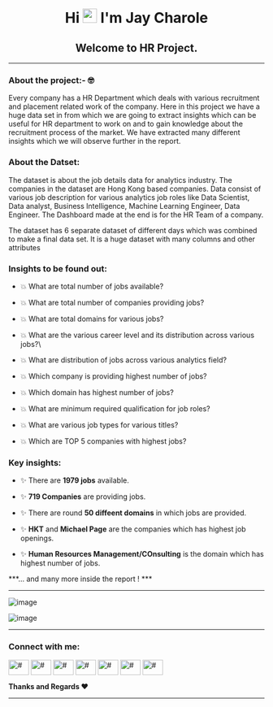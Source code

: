 <h1 align="center">Hi <img loading="lazy" src="https://raw.githubusercontent.com/iampavangandhi/iampavangandhi/master/gifs/Hi.gif" width= "28px"/> I'm Jay Charole</h1>


<h2 align="center">Welcome to HR Project.</h2>

---

### About the project:- 🤓
Every company has a HR Department which deals with various recruitment and placement related work of the company. Here in this project we have a huge data set in from which we are going to extract insights which can be useful for HR department to work on and to gain knowledge about the recruitment process of the market. We have extracted many different insights which we will observe further in the report.

### About the Datset:
The dataset is about the job details data for analytics industry. The companies in the dataset are Hong Kong based companies. Data consist of various job description for various analytics job roles like Data Scientist, Data analyst, Business Intelligence, Machine Learning Engineer, Data Engineer. The Dashboard made at the end is for the HR Team of a company.

The dataset has 6 separate dataset of different days which was combined to make a final data set. It is a huge dataset with many columns and other attributes 

### Insights to be found out:

- 💥 What are total number of jobs available?

- 💥 What are total number of companies providing jobs?

- 💥 What are total domains for various jobs?

- 💥 What are the various career level and its distribution across various jobs?\

- 💥 What are distribution of jobs across various analytics field?

- 💥 Which company is providing highest number of jobs?

- 💥 Which domain has highest number of jobs?

- 💥 What are minimum required qualification for job roles?

- 💥 What are various job types for various titles?

- 💥 Which are TOP 5 companies with highest jobs?

### Key insights:

- ✨ There are **1979 jobs** available.

- ✨ **719 Companies** are providing jobs.

- ✨ There are round **50 diffeent domains** in which jobs are provided.

- ✨ **HKT** and **Michael Page** are the companies which has highest job openings.

- ✨ **Human Resources Management/COnsulting** is the domain which has highest number of jobs.

***... and many more inside the report ! ***

---

  
![image](https://user-images.githubusercontent.com/49811782/134735449-37494456-c8e5-446c-9499-d4fcae035309.png)

![image](https://user-images.githubusercontent.com/49811782/134735474-f89a82b7-0571-459a-a710-20d20414c351.png)


---
<p align="left">
<h3 align="left">Connect with me:</h3>
<a href="https://twitter.com/CharoleJay"><img align="center" src="https://cdn.jsdelivr.net/npm/simple-icons@3.0.1/icons/twitter.svg" alt="#" height="30" width="40" /></a>
<a href="https://www.linkedin.com/in/jay-charole-2ab005153/"><img align="center" src="https://cdn.jsdelivr.net/npm/simple-icons@3.0.1/icons/linkedin.svg" alt="#" height="30" width="40" /></a>
<a href="#" target="blank"><img align="center" src="https://cdn.jsdelivr.net/npm/simple-icons@3.0.1/icons/stackoverflow.svg" alt="#" height="30" width="40" /></a>
<a href="https://www.kaggle.com/jaycharole" target="blank"><img align="center" src="https://cdn.jsdelivr.net/npm/simple-icons@3.0.1/icons/kaggle.svg" alt="#" height="30" width="40" /></a>
<a href="https://www.instagram.com/im_jaycharole004/" target="blank"><img align="center" src="https://cdn.jsdelivr.net/npm/simple-icons@3.0.1/icons/instagram.svg" alt="#" height="30" width="40" /></a>
<a href="#" target="blank"><img align="center" src="https://cdn.jsdelivr.net/npm/simple-icons@3.0.1/icons/medium.svg" alt="#" height="30" width="40" /></a>
<a href="#" target="blank"><img align="center" src="https://cdn.jsdelivr.net/npm/simple-icons@3.0.1/icons/geeksforgeeks.svg" alt="#" height="30" width="40" /></a>
</p>

**Thanks and Regards ❤**
<hr/>
